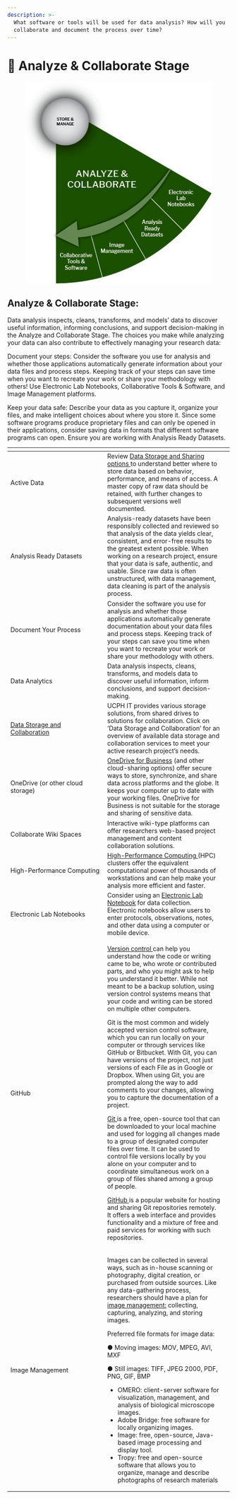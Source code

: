 ```yaml
---
description: >-
  What software or tools will be used for data analysis? How will you
  collaborate and document the process over time?
---
```


# 🔵 Analyze & Collaborate Stage

<figure><img src="../../../.gitbook/assets/p2.jpg" alt=""><figcaption></figcaption></figure>

## Analyze & Collaborate Stage:

Data analysis inspects, cleans, transforms, and models’ data to discover useful information, informing conclusions, and support decision-making in the Analyze and Collaborate Stage. The choices you make while analyzing your data can also contribute to effectively managing your research data:

Document your steps: Consider the software you use for analysis and whether those applications automatically generate information about your data files and process steps. Keeping track of your steps can save time when you want to recreate your work or share your methodology with others! Use Electronic Lab Notebooks, Collaborative Tools & Software, and Image Management platforms.

Keep your data safe: Describe your data as you capture it, organize your files, and make intelligent choices about where you store it. Since some software programs produce proprietary files and can only be opened in their applications, consider saving data in formats that different software programs can open. Ensure you are working with Analysis Ready Datasets.

<table data-header-hidden><thead><tr><th width="205.5"></th><th></th><th data-hidden></th></tr></thead><tbody><tr><td>Active Data</td><td>Review <a href="https://kunet.ku.dk/work-areas/research/data/facilities-for-data-storage-and-sharing-in-active-projects/Pages/default.aspx">Data Storage and Sharing options </a>to understand better where to store data based on behavior, performance, and means of access. A master copy of raw data should be retained, with further changes to subsequent versions well documented.</td><td></td></tr><tr><td>Analysis Ready Datasets</td><td>Analysis-ready datasets have been responsibly collected and reviewed so that analysis of the data yields clear, consistent, and error-free results to the greatest extent possible. When working on a research project, ensure that your data is safe, authentic, and usable. Since raw data is often unstructured, with data management, data cleaning is part of the analysis process.</td><td></td></tr><tr><td>Document Your Process</td><td>Consider the software you use for analysis and whether those applications automatically generate documentation about your data files and process steps. Keeping track of your steps can save you time when you want to recreate your work or share your methodology with others.</td><td></td></tr><tr><td>Data Analytics</td><td>Data analysis inspects, cleans, transforms, and models data to discover useful information, inform conclusions, and support decision-making.</td><td></td></tr><tr><td><a href="https://kunet.ku.dk/work-areas/research/data/facilities-for-data-storage-and-sharing-in-active-projects/Pages/default.aspx">Data Storage and Collaboration</a></td><td>UCPH IT provides various storage solutions, from shared drives to solutions for collaboration. Click on ‘Data Storage and Collaboration’ for an overview of available data storage and collaboration services to meet your active research project’s needs.</td><td></td></tr><tr><td>OneDrive (or other cloud storage)</td><td><a href="https://kunet.ku.dk/employee-guide/ITvejl/OneDrive%20-%20Usermanual.pdf">OneDrive for Business</a> (and other cloud-sharing options) offer secure ways to store, synchronize, and share data across platforms and the globe. It keeps your computer up to date with your working files. OneDrive for Business is not suitable for the storage and sharing of sensitive data.</td><td></td></tr><tr><td>Collaborate Wiki Spaces</td><td>Interactive wiki-type platforms can offer researchers web-based project management and content collaboration solutions.</td><td></td></tr><tr><td>High-Performance Computing</td><td><a href="https://kunet.ku.dk/work-areas/research/Research%20Infrastructure/research-it/computerome-2.0/Pages/default.aspx">High-Performance Computing </a>(HPC) clusters offer the equivalent computational power of thousands of workstations and can help make your analysis more efficient and faster.</td><td></td></tr><tr><td>Electronic Lab Notebooks</td><td>Consider using an <a href="https://kunet.ku.dk/newsroom/news/pages/new-digital-tool-makes-work-in-sund&#x27;s-laboratories-smarter.aspx">Electronic Lab Notebook</a> for data collection. Electronic notebooks allow users to enter protocols, observations, notes, and other data using a computer or mobile device.</td><td></td></tr><tr><td>GitHub</td><td><p><a href="https://github.com/">Version control </a>can help you understand how the code or writing came to be, who wrote or contributed parts, and who you might ask to help you understand it better. While not meant to be a backup solution, using version control systems means that your code and writing can be stored on multiple other computers.</p><p>Git is the most common and widely accepted version control software, which you can run locally on your computer or through services like GitHub or Bitbucket. With Git, you can have versions of the project, not just versions of each File as in Google or Dropbox. When using Git, you are prompted along the way to add comments to your changes, allowing you to capture the documentation of a project.</p><p><a href="https://git-scm.com/">Git </a>is a free, open-source tool that can be downloaded to your local machine and used for logging all changes made to a group of designated computer files over time. It can be used to control file versions locally by you alone on your computer and to coordinate simultaneous work on a group of files shared among a group of people.</p><p><a href="https://github.com/">GitHub </a>is a popular website for hosting and sharing Git repositories remotely. It offers a web interface and provides functionality and a mixture of free and paid services for working with such repositories.</p></td><td></td></tr><tr><td>Image Management</td><td><p>Images can be collected in several ways, such as in-house scanning or photography, digital creation, or purchased from outside sources. Like any data-gathering process, researchers should have a plan for <a href="https://doi.org/10.29173/iq399">image management:</a> collecting, capturing, analyzing, and storing images.</p><p>Preferred file formats for image data:<br></p><p>●         Moving images: MOV, MPEG, AVI, MXF</p><p>●         Still images: TIFF, JPEG 2000, PDF, PNG, GIF, BMP<br></p><ul><li>OMERO: client-server software for visualization, management, and analysis of biological microscope images.</li><li>Adobe Bridge: free software for locally organizing images.</li><li>Image: free, open-source, Java-based image processing and display tool.</li><li>Tropy: free and open-source software that allows you to organize, manage and describe photographs of research materials</li></ul></td><td></td></tr></tbody></table>
